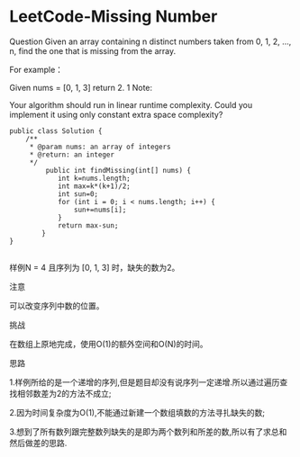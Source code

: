 # LeetCode-Missing Number

Question Given an array containing n distinct numbers taken from 0, 1, 2, …, n, find the one that is missing from the array.

For example：

Given nums = \[0, 1, 3\] return 2. 1 Note:

Your algorithm should run in linear runtime complexity. Could you implement it using only constant extra space complexity?



```text
public class Solution {
    /**    
     * @param nums: an array of integers
     * @return: an integer
     */
    	 public int findMissing(int[] nums) {
		    int k=nums.length;
		    int max=k*(k+1)/2;
		    int sun=0;
		    for (int i = 0; i < nums.length; i++) {
				sun+=nums[i];
			}
		    return max-sun;
	    }
}
```

![](data:image/gif;base64,R0lGODlhAQABAPABAP///wAAACH5BAEKAAAALAAAAAABAAEAAAICRAEAOw==)

样例N = 4 且序列为 \[0, 1, 3\] 时，缺失的数为2。

注意

可以改变序列中数的位置。

挑战

在数组上原地完成，使用O\(1\)的额外空间和O\(N\)的时间。

思路

1.样例所给的是一个递增的序列,但是题目却没有说序列一定递增.所以通过遍历查找相邻数差为2的方法不成立;

2.因为时间复杂度为O\(1\),不能通过新建一个数组填数的方法寻扎缺失的数;

3.想到了所有数列跟完整数列缺失的是即为两个数列和所差的数,所以有了求总和然后做差的思路.  


